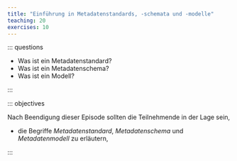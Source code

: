 ```yaml
---
title: "Einführung in Metadatenstandards, -schemata und -modelle"
teaching: 20
exercises: 10
---
```

::: questions 

- Was ist ein Metadatenstandard?
- Was ist ein Metadatenschema?
- Was ist ein Modell?

:::

::: objectives

Nach Beendigung dieser Episode sollten die Teilnehmende in der Lage sein,

- die Begriffe *Metadatenstandard*, *Metadatenschema* und *Metadatenmodell* zu erläutern,     

:::
